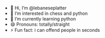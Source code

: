 - 👋 Hi, I’m @lebaneseplatter
- 👀 I’m interested in chess and python
- 🌱 I’m currently learning python
- 😄 Pronouns: totally/straight
- ⚡ Fun fact: i can offend people in seconds
